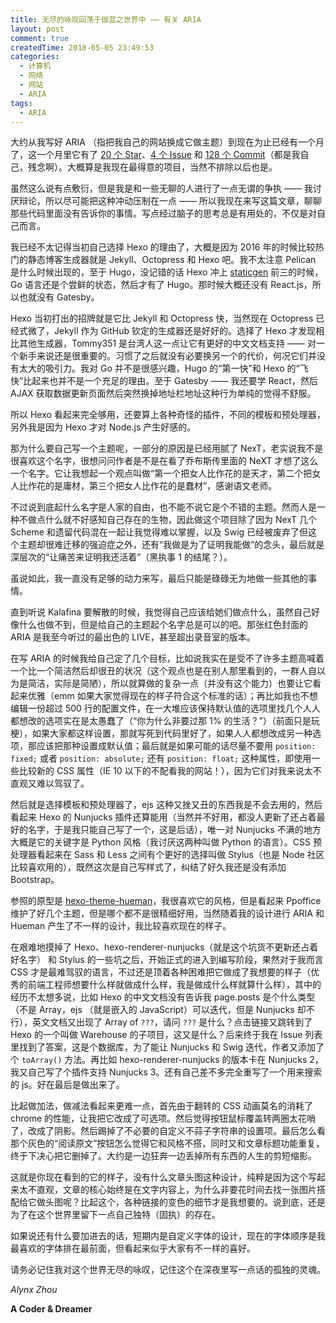 ```yaml
---
title: 无尽的咏叹回荡于伽蓝之世界中 —— 有关 ARIA
layout: post
comment: true
createdTime: 2018-05-05 23:49:53
categories:
  - 计算机
  - 网络
  - 网站
  - ARIA
tags:
  - ARIA
---
```

大约从我写好 ARIA （指把我自己的网站换成它做主题）到现在为止已经有一个月了，这一个月里它有了 [20 个 Star](https://github.com/AlynxZhou/hexo-theme-aria/stargazers)、[4 个 Issue](https://github.com/AlynxZhou/hexo-theme-aria/issues?q=is%3Aissue+is%3Aclosed) 和 [128 个 Commit](https://github.com/AlynxZhou/hexo-theme-aria/commits/master)（都是我自己，残念啊）。大概算是我现在最得意的项目，当然不排除以后也是。

虽然这么说有点敷衍，但是我是和一些无聊的人进行了一点无谓的争执 —— 我讨厌辩论，所以尽可能把这种冲动压制在一点 —— 所以我现在来写这篇文章，聊聊那些代码里面没有告诉你的事情。写点经过脑子的思考总是有用处的，不仅是对自己而言。

<!--more-->

我已经不太记得当初自己选择 Hexo 的理由了，大概是因为 2016 年的时候比较热门的静态博客生成器就是 Jekyll、Octopress 和 Hexo 吧。我不太注意 Pelican 是什么时候出现的，至于 Hugo，没记错的话 Hexo 冲上 [staticgen](https://www.staticgen.com/) 前三的时候，Go 语言还是个尝鲜的状态，然后才有了 Hugo。那时候大概还没有 React.js，所以也就没有 Gatesby。

Hexo 当初打出的招牌就是它比 Jekyll 和 Octopress 快，当然现在 Octopress 已经式微了，Jekyll 作为 GitHub 钦定的生成器还是好好的。选择了 Hexo 才发现相比其他生成器，Tommy351 是台湾人这一点让它有更好的中文文档支持 —— 对一个新手来说还是很重要的。习惯了之后就没有必要换另一个的代价，何况它们并没有太大的吸引力。我对 Go 并不是很感兴趣，Hugo 的“第一快”和 Hexo 的“飞快”比起来也并不是一个充足的理由。至于 Gatesby —— 我还要学 React，然后 AJAX 获取数据更新页面然后突然换掉地址栏地址这种行为单纯的觉得不舒服。

所以 Hexo 看起来完全够用，还要算上各种奇怪的插件，不同的模板和预处理器，另外我是因为 Hexo 才对 Node.js 产生好感的。

那为什么要自己写一个主题呢，一部分的原因是已经用腻了 NexT，老实说我不是很喜欢这个名字，很想问问作者是不是在看了乔布斯传里面的 NeXT 才想了这么一个名字。它让我想起一个观点叫做“第一个把女人比作花的是天才，第二个把女人比作花的是庸材，第三个把女人比作花的是蠢材”，感谢语文老师。

不过说到底起什么名字是人家的自由，也不能不说它是个不错的主题。然而人是一种不做点什么就不好感知自己存在的生物，因此做这个项目除了因为 NexT 几个 Scheme 和遗留代码混在一起让我觉得难以掌握，以及 Swig 已经被废弃了但这个主题却很难迁移的强迫症之外，还有“我做是为了证明我能做”的念头，最后就是深层次的“让痛苦来证明我还活着”（黑执事 1 的结尾？）。

虽说如此，我一直没有足够的动力来写，最后只能是碌碌无为地做一些其他的事情。

直到听说 Kalafina 要解散的时候，我觉得自己应该给她们做点什么，虽然自己好像什么也做不到，但是给自己的主题起个名字总是可以的吧。那张红色封面的 ARIA 是我至今听过的最出色的 LIVE，甚至超出录音室的版本。

在写 ARIA 的时候我给自己定了几个目标，比如说我实在是受不了许多主题高喊着一个比一个简洁然后却很丑的状况（这个观点也是在别人那里看到的，一群人自以为是简洁，实际是简陋），所以就算做的复杂一点（并没有这个能力）也要让它看起来优雅（emm 如果大家觉得现在的样子符合这个标准的话）；再比如我也不想编辑一份超过 500 行的配置文件，在一大堆应该保持默认值的选项里找几个人人都想改的选项实在是太愚蠢了（“你为什么非要过那 1% 的生活？”）（前面只是玩梗），如果大家都这样设置，那就写死到代码里好了，如果人人都想改成另一种选项，那应该把那种设置成默认值；最后就是如果可能的话尽量不要用 `position: fixed;` 或者 `position: absolute;` 还有 `position: float;` 这种属性，即使用一些比较新的 CSS 属性（IE 10 以下的不配看我的网站！），因为它们对我来说太不直观又难以驾驭了。

然后就是选择模板和预处理器了，ejs 这种又挫又丑的东西我是不会去用的，然后看起来 Hexo 的 Nunjucks 插件还算能用（当然并不好用，都没人更新了还占着最好的名字，于是我只能自己写了一个，这是后话），唯一对 Nunjucks 不满的地方大概是它的关键字是 Python 风格（我讨厌这两种叫做 Python 的语言）。CSS 预处理器看起来在 Sass 和 Less 之间有个更好的选择叫做 Stylus（也是 Node 社区比较喜欢用的），既然这次是自己写样式了，纠结了好久我还是没有添加 Bootstrap。

参照的原型是 [hexo-theme-hueman](https://github.com/ppoffice/hexo-theme-hueman)，我很喜欢它的风格，但是看起来 Ppoffice 维护了好几个主题，但是哪个都不是很精细好用，当然随着我的设计进行 ARIA 和 Hueman 产生了不一样的设计，我比较喜欢现在的样子。

在艰难地摸掉了 Hexo、hexo-renderer-nunjucks（就是这个坑货不更新还占着好名字） 和 Stylus 的一些坑之后，开始正式的进入到编写阶段，果然对于我而言 CSS 才是最难驾驭的语言，不过还是顶着各种困难把它做成了我想要的样子（优秀的前端工程师想要什么样就做成什么样，我是做成什么样就算什么样），其中的经历不太想多说，比如 Hexo 的中文文档没有告诉我 page.posts 是个什么类型（不是 Array，ejs （就是嵌入的 JavaScript）可以迭代，但是 Nunjucks 却不行），英文文档又出现了 Array of `???`，请问 `???` 是什么？点击链接又跳转到了 Hexo 的一个叫做 Warehouse 的子项目，这又是什么？后来终于我在 Issue 列表里找到了答案，这是个数据库，为了能让 Nunjucks 和 Swig 迭代，作者又添加了个 `toArray()` 方法。再比如 hexo-renderer-nunjucks 的版本卡在 Nunjucks 2，我又自己写了个插件支持 Nunjucks 3。还有自己差不多完全重写了一个用来搜索的 js。好在最后是做出来了。

比起做加法，做减法看起来更难一点，首先由于翻转的 CSS 动画莫名的消耗了 chrome 的性能，让我把它改成了可选项。然后觉得按钮鼠标覆盖转两圈太花哨了，改成了阴影。然后踢掉了不必要的自定义不蒜子字符串的设置项。最后怎么看那个灰色的“阅读原文”按钮怎么觉得它和风格不搭，同时又和文章标题功能重复，终于下决心把它删掉了。大约是一边狂奔一边丢掉所有东西的人生的剪短缩影。

这就是你现在看到的它的样子，没有什么文章头图这种设计，纯粹是因为这个写起来太不直观，文章的核心始终是在文字内容上，为什么非要花时间去找一张图片搭配给它做头图呢？比起这个，各种链接的变色的细节才是我想要的。说到底，还是为了在这个世界里留下一点自己独特（固执）的存在。

如果说还有什么要加进去的话，短期内是自定义字体的设计，现在的字体顺序是我最喜欢的字体排在最前面，但看起来似乎大家有不一样的喜好。

请务必记住我对这个世界无尽的咏叹，记住这个在深夜里写一点话的孤独的灵魂。

*Alynx Zhou*

**A Coder & Dreamer**
